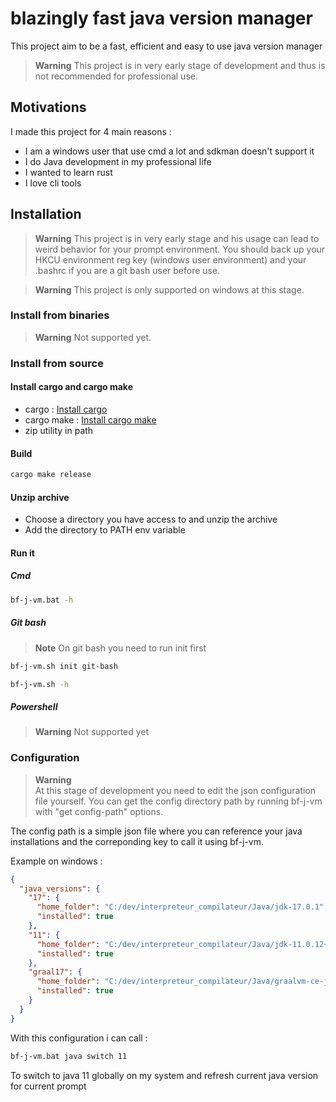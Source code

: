 # blazingly fast java version manager

This project aim to be a fast, efficient and easy to use java version manager

> **Warning**
> This project is in very early stage of development and thus is not recommended for professional use.

## Motivations

I made this project for 4 main reasons :
- I am a windows user that use cmd a lot and sdkman doesn't support it
- I do Java development in my professional life
- I wanted to learn rust
- I love cli tools

## Installation

> **Warning**
> This project is in very early stage and his usage can lead to weird behavior for your prompt environment. You should back up your HKCU environment reg key (windows user environment) and your .bashrc if you are a git bash user before use.

> **Warning**
> This project is only supported on windows at this stage.

### Install from binaries

> **Warning**
> Not supported yet.

### Install from source

#### Install cargo and cargo make 

- cargo : [Install cargo](https://doc.rust-lang.org/cargo/getting-started/installation.html)
- cargo make : [Install cargo make](https://github.com/sagiegurari/cargo-make)
- zip utility in path 

#### Build

```sh
cargo make release
```
#### Unzip archive 

- Choose a directory you have access to and unzip the archive
- Add the directory to PATH env variable

#### Run it 

##### Cmd 

```cmd
bf-j-vm.bat -h
```

##### Git bash

> **Note**
> On git bash you need to run init first

```bash
bf-j-vm.sh init git-bash
```

```bash
bf-j-vm.sh -h 
```

##### Powershell

> **Warning**
> Not supported yet

### Configuration

> **Warning**  
> At this stage of development you need to edit the json configuration file yourself. You can get the config directory path by running bf-j-vm with "get config-path" options.

The config path is a simple json file where you can reference your java installations and the correponding key to call it using bf-j-vm.

Example on windows :
```json
{
  "java_versions": {
    "17": {
      "home_folder": "C:/dev/interpreteur_compilateur/Java/jdk-17.0.1",
      "installed": true
    },
    "11": {
      "home_folder": "C:/dev/interpreteur_compilateur/Java/jdk-11.0.12+7",
      "installed": true
    },
    "graal17": {
      "home_folder": "C:/dev/interpreteur_compilateur/Java/graalvm-ce-java17-22.3.2",
      "installed": true
    }
  }
}
```

With this configuration i can call :
```cmd
bf-j-vm.bat java switch 11
```
To switch to java 11 globally on my system and refresh current java version for current prompt 
